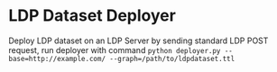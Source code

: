 # LDP Dataset Deployer

Deploy LDP dataset on an LDP Server by sending standard LDP POST request, run deployer with command `python deployer.py --base=http://example.com/ --graph=/path/to/ldpdataset.ttl`
